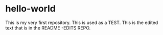 # hello-world
This is my very first repository.  This is used as a TEST. 
This is the edited text that is in the README -EDITS REPO.
